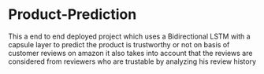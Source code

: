 # Product-Prediction

This a end to end deployed project which uses a Bidirectional LSTM with a capsule layer to predict the product is trustworthy or not on basis of customer reviews on amazon it also takes into account that the reviews are considered from reviewers who are trustable by analyzing his review history
